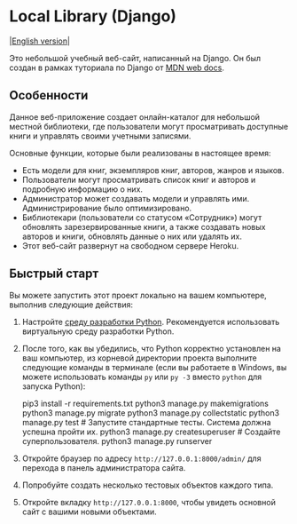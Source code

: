 # Local Library (Django)

|[English version](https://github.com/KonstErz/test_website_django_-locallibrary-/blob/master/README.md)|

Это небольшой учебный веб-сайт, написанный на Django.
Он был создан в рамках туториала по Django от [MDN web docs](https://developer.mozilla.org/ru/docs/Learn/Server-side/Django).


## Особенности

Данное веб-приложение создает онлайн-каталог для небольшой местной библиотеки, где пользователи могут просматривать доступные книги и управлять своими учетными записями.

Основные функции, которые были реализованы в настоящее время:

+ Есть модели для книг, экземпляров книг, авторов, жанров и языков.
+ Пользователи могут просматривать список книг и авторов и подробную информацию о них.
+ Администратор может создавать модели и управлять ими. Администрирование было оптимизировано.
+ Библиотекари (пользователи со статусом «Сотрудник») могут обновлять зарезервированные книги, а также создавать новых авторов и книги, обновлять данные о них или удалять их.
+ Этот веб-сайт развернут на свободном сервере Heroku.

## Быстрый старт

Вы можете запустить этот проект локально на вашем компьютере, выполнив следующие действия:

1. Настройте [среду разработки Python](https://developer.mozilla.org/ru/docs/Learn/Server-side/Django/development_environment). Рекомендуется использовать виртуальную среду разработки Python.
2. После того, как вы убедились, что Python корректно установлен на ваш компьютер, из корневой директории проекта выполните следующие команды в терминале (если вы работаете в Windows, вы можете использовать команды `py` или `py -3` вместо `python` для запуска Python):
    
    pip3 install -r requirements.txt
    python3 manage.py makemigrations
    python3 manage.py migrate
    python3 manage.py collectstatic
    python3 manage.py test      # Запустите стандартные тесты. Система должна успешна пройти их.
    python3 manage.py createsuperuser       # Создайте суперпользователя.
    python3 manage.py runserver
    
3. Откройте браузер по адресу `http://127.0.0.1:8000/admin/` для перехода в панель администратора сайта.
4. Попробуйте создать несколько тестовых объектов каждого типа.
5. Откройте вкладку `http://127.0.0.1:8000`, чтобы увидеть основной сайт с вашими новыми объектами.
